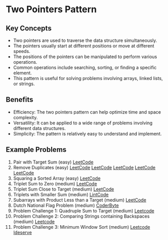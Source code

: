 # Two Pointers Pattern

## Key Concepts
- Two pointers are used to traverse the data structure simultaneously.
- The pointers usually start at different positions or move at different speeds.
- The positions of the pointers can be manipulated to perform various operations.
- Common operations include searching, sorting, or finding a specific element.
- This pattern is useful for solving problems involving arrays, linked lists, or strings.

## Benefits
- Efficiency: The two pointers pattern can help optimize time and space complexity.
- Versatility: It can be applied to a wide range of problems involving different data structures.
- Simplicity: The pattern is relatively easy to understand and implement.

## Example Problems
1. Pair with Target Sum (easy) [LeetCode](https://leetcode.com/problems/two-sum/)
2. Remove Duplicates (easy) [LeetCode](https://leetcode.com/problems/remove-duplicates-from-sorted-list/) [LeetCode](https://leetcode.com/problems/remove-duplicates-from-sorted-list-ii/) [LeetCode](https://leetcode.com/problems/remove-duplicates-from-sorted-array-ii/) [LeetCode](https://leetcode.com/problems/find-the-duplicate-number/) [LeetCode](https://leetcode.com/problems/duplicate-zeros/)
3. Squaring a Sorted Array (easy) [LeetCode](https://leetcode.com/problems/squares-of-a-sorted-array/)
4. Triplet Sum to Zero (medium) [LeetCode](https://leetcode.com/problems/3sum/)
5. Triplet Sum Close to Target (medium) [LeetCode](https://leetcode.com/problems/3sum-closest/)
6. Triplets with Smaller Sum (medium) [LintCode](https://www.lintcode.com/problem/3sum-smaller/description)
7. Subarrays with Product Less than a Target (medium) [LeetCode](https://leetcode.com/problems/subarray-product-less-than-k/)
8. Dutch National Flag Problem (medium) [CoderByte](https://coderbyte.com/algorithm/dutch-national-flag-sorting-problem)
9. Problem Challenge 1: Quadruple Sum to Target (medium) [Leetcode](https://leetcode.com/problems/4sum/)
10. Problem Challenge 2: Comparing Strings containing Backspaces (medium) [Leetcode](https://leetcode.com/problems/backspace-string-compare/)
11. Problem Challenge 3: Minimum Window Sort (medium) [Leetcode](https://leetcode.com/problems/shortest-unsorted-continuous-subarray/) [Ideserve](https://www.ideserve.co.in/learn/minimum-length-subarray-sorting-which-results-in-sorted-array)
